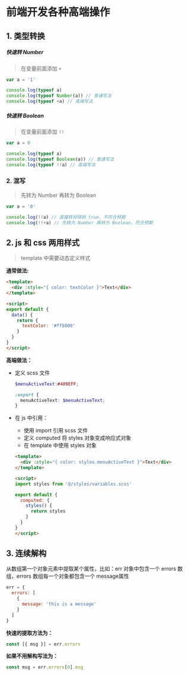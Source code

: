 # 前端开发各种高端操作

## 1. 类型转换

##### 快速转 Number

> 在变量前面添加 `+`

```javascript
var a = '1'

console.log(typeof a)
console.log(typeof Number(a)) // 普通写法
console.log(typeof +a) // 高端写法
```

##### 快速转 Boolean

> 在变量前面添加 `!!`

```javascript
var a = 0

console.log(typeof a)
console.log(typeof Boolean(a)) // 普通写法
console.log(typeof !!a) // 高端写法
```

### 2. 混写

> 先转为 Number 再转为 Boolean

```js
var a = '0'

console.log(!!a) // 直接转将得到 true，不符合预期
console.log(!!+a) // 先转为 Number 再转为 Boolean，符合预期
```

## 2. js 和 css 两用样式

>  template 中需要动态定义样式

**通常做法:**

```html
<template>
  <div :style="{ color: textColor }">Text</div>
</template>

<script>
export default {
  data() {
    return {
      textColor: '#ff5000'
    }
  }
}
</script>
```

**高端做法：**

- 定义 scss 文件

  ```scss
  $menuActiveText:#409EFF;
  
  :export {
    menuActiveText: $menuActiveText;
  }
  ```

- 在 js 中引用：

  - 使用 import 引用 scss 文件
  - 定义 computed 将 styles 对象变成响应式对象
  - 在 template 中使用 styles 对象

  ```html
  <template>
    <div :style="{ color: styles.menuActiveText }">Text</div>
  </template>
  
  <script>
  import styles from '@/styles/variables.scss'
  
  export default {
    computed: {
      styles() {
        return styles
      }
    }
  }
  </script>
  ```

## 3. 连续解构

从数组第一个对象元素中提取某个属性，比如：err 对象中包含一个 errors 数组，errors 数组每一个对象都包含一个 message属性

```js
err = {
  errors: [
    {
      message: 'this is a message'
    }
  ]
}
```

**快速的提取方法为：**

```js
const [{ msg }] = err.errors
```

**如果不用解构写法为：**

```js
const msg = err.errors[0].msg
```

